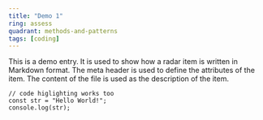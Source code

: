 ```yaml
---
title: "Demo 1"
ring: assess
quadrant: methods-and-patterns
tags: [coding]
---
```


This is a demo entry. It is used to show how a radar item is written in Markdown format. The meta header is used to define the attributes of the item. The content of the file is used as the description of the item.

```tsx
// code higlighting works too
const str = "Hello World!";
console.log(str);
```
